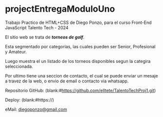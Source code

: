 # projectEntregaModuloUno

Trabajo Practico de HTML+CSS de Diego Ponzo, para el curso Front-End JavaScript Talento Tech - 2024

El sitio web se trata de ***torneos de golf***.

Esta segmentado por categorias, las cuales pueden ser Senior, Profesional y Amateur.

Luego muestra el un listado de los torneos disponibles segun la categira seleccionada.

Por ultimo tiene una seccion de contacto, el cual se puede enviar un mesaje a travez de la web, o envio de email o contacto via whatsapp.


Repositorio GitHub: (blank:#https://github.com/elltete/TalentoTechProj1.git)

Deploy: (blank:#https://)

eMail: <diegoponzo@gmail.com>
